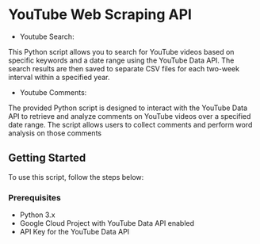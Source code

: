 # YouTube Web Scraping API

- Youtube Search:
  
This Python script allows you to search for YouTube videos based on specific keywords and a date range using the YouTube Data API. The search results are then saved to separate CSV files for each two-week interval within a specified year.

- Youtube Comments:
  
The provided Python script is designed to interact with the YouTube Data API to retrieve and analyze comments on YouTube videos over a specified date range. The script allows users to collect comments and perform word analysis on those comments

## Getting Started

To use this script, follow the steps below:

### Prerequisites

- Python 3.x
- Google Cloud Project with YouTube Data API enabled
- API Key for the YouTube Data API
